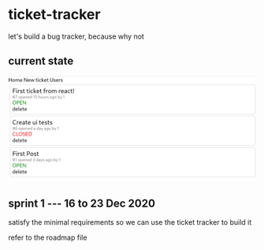 # ticket-tracker
let's build a bug tracker, because why not

## current state

![home](./img/home.png)

## sprint 1 --- 16 to 23 Dec 2020
satisfy the minimal requirements so we can use the ticket tracker to build it

refer to the roadmap file
